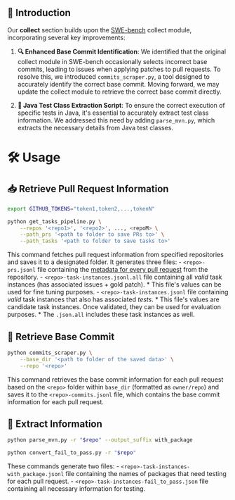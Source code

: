 ## 🚀 Introduction

Our **collect** section builds upon the [SWE-bench](https://github.com/princeton-nlp/SWE-bench) collect module, incorporating several key improvements:

1. **🔍 Enhanced Base Commit Identification**: We identified that the original collect module in SWE-bench occasionally selects incorrect base commits, leading to issues when applying patches to pull requests. To resolve this, we introduced `commits_scraper.py`, a tool designed to accurately identify the correct base commit. Moving forward, we may update the collect module to retrieve the correct base commit directly.

2. **📂 Java Test Class Extraction Script**: To ensure the correct execution of specific tests in Java, it's essential to accurately extract test class information. We addressed this need by adding `parse_mvn.py`, which extracts the necessary details from Java test classes.

# 🛠️ Usage

## 📥 Retrieve Pull Request Information

```bash
export GITHUB_TOKENS="token1,token2,...,tokenN"

python get_tasks_pipeline.py \
    --repos '<repo1>', '<repo2>', ..., <repoM> \
    --path_prs '<path to folder to save PRs to>' \
    --path_tasks '<path to folder to save tasks to>'
```

This command fetches pull request information from specified repositories and saves it to a designated folder. It generates three files:
    - `<repo>-prs.jsonl` file containing the [metadata for every pull request](https://docs.github.com/rest/reference/pulls#list-pull-requests) from the repository.
    - `<repo>-task-instances.jsonl.all` file containing all *valid* task instances (has associated issues + gold patch).
        * This file's values can be used for fine tuning purposes.
    - `<repo>-task-instances.jsonl` file containing *valid* task instances that also has associated *tests*.
        * This file's values are candidate task instances. Once validated, they can be used for evaluation purposes.
        * The `.json.all` includes these task instances as well.


## 🔄 Retrieve Base Commit

```bash
python commits_scraper.py \
    --base_dir '<path to folder of the saved data>' \
    --repo '<repo>'
```

This command retrieves the base commit information for each pull request based on the `<repo>` folder within `base_dir` (formatted as `owner/repo`) and saves it to the `<repo>-commits.jsonl` file, which contains the base commit information for each pull request.

## 📝 Extract Information

```bash
python parse_mvn.py -r "$repo" --output_suffix with_package

python convert_fail_to_pass.py -r "$repo"
```

These commands generate two files: 
    - `<repo>-task-instances-with_package.jsonl` file containing the names of packages that need testing for each pull request.
    - `<repo>-task-instances-fail_to_pass.json` file containing all necessary information for testing.
